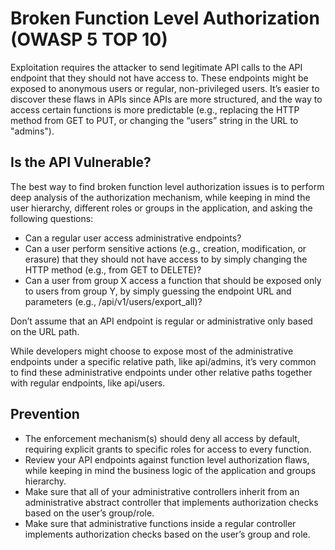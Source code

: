 # Broken Function Level Authorization (OWASP 5 TOP 10)

Exploitation requires the attacker to send legitimate API calls to the API endpoint that they should not have access to. These endpoints might be exposed to anonymous users or regular, non-privileged users. It’s easier to discover these flaws in APIs since APIs are more structured, and the way to access certain functions is more predictable (e.g., replacing the HTTP method from GET to PUT, or changing the “users” string in the URL to "admins").

## Is the API Vulnerable?

The best way to find broken function level authorization issues is to perform deep analysis of the authorization mechanism, while keeping in mind the user hierarchy, different roles or groups in the application, and asking the following questions:

- Can a regular user access administrative endpoints?
- Can a user perform sensitive actions (e.g., creation, modification, or erasure) that they should not have access to by simply changing the HTTP method (e.g., from GET to DELETE)?
- Can a user from group X access a function that should be exposed only to users from group Y, by simply guessing the endpoint URL and parameters (e.g., /api/v1/users/export_all)?

Don’t assume that an API endpoint is regular or administrative only based on the URL path.

While developers might choose to expose most of the administrative endpoints under a specific relative path, like api/admins, it’s very common to find these administrative endpoints under other relative paths together with regular endpoints, like api/users.

## Prevention

- The enforcement mechanism(s) should deny all access by default, requiring explicit grants to specific roles for access to every function.
- Review your API endpoints against function level authorization flaws, while keeping in mind the business logic of the application and groups hierarchy.
- Make sure that all of your administrative controllers inherit from an administrative abstract controller that implements authorization checks based on the user’s group/role.
- Make sure that administrative functions inside a regular controller implements authorization checks based on the user’s group and role.
